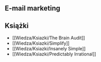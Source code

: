 ## E-mail marketing

## Książki
- [[Wiedza/Ksiazki/The Brain Audit]]
- [[Wiedza/Ksiazki/Simplify]]
- [[Wiedza/Ksiazki/Insanely Simple]]
- [[Wiedza/Ksiazki/Predictably Irrational]]
